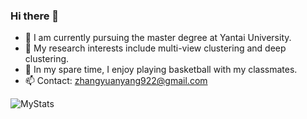 ### Hi there 👋

<!--
**zhangyuanyang21/zhangyuanyang21** is a ✨ _special_ ✨ repository because its `README.md` (this file) appears on your GitHub profile.

Here are some ideas to get you started:

- 🔭 I’m currently working on ...
- 🌱 I’m currently learning ...
- 👯 I’m looking to collaborate on ...
- 🤔 I’m looking for help with ...
- 💬 Ask me about ...
- 📫 How to reach me: ...
- 😄 Pronouns: ...
- ⚡ Fun fact: ...
-->

- 🌱 I am currently pursuing the master degree at Yantai University.
- 🔭 My research interests include multi-view clustering and deep clustering.
- 👯 In my spare time, I enjoy playing basketball with my classmates.
- 📫 Contact: zhangyuanyang922@gmail.com
    
![MyStats](https://github-stats.ubrong.com/api?username=zhangyuanyang21&show_icons=true)
